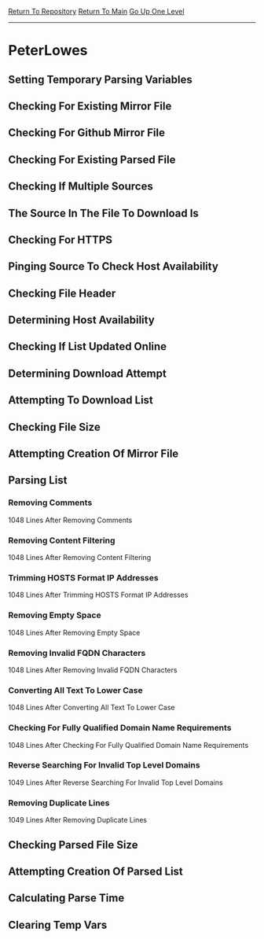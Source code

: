 [Return To Repository](https://github.com/deathbybandaid/piholeparser/)
[Return To Main](https://github.com/deathbybandaid/piholeparser/blob/master/RecentRunLogs/Mainlog.md)
[Go Up One Level](https://github.com/deathbybandaid/piholeparser/blob/master/RecentRunLogs/TopLevelScripts/30-Processing-External-Blacklists.md)
____________________________________
# PeterLowes
## Setting Temporary Parsing Variables
## Checking For Existing Mirror File
## Checking For Github Mirror File
## Checking For Existing Parsed File
## Checking If Multiple Sources
## The Source In The File To Download Is
## Checking For HTTPS
## Pinging Source To Check Host Availability
## Checking File Header
## Determining Host Availability
## Checking If List Updated Online
## Determining Download Attempt
## Attempting To Download List
## Checking File Size
## Attempting Creation Of Mirror File
## Parsing List
### Removing Comments
1048 Lines After Removing Comments
### Removing Content Filtering
1048 Lines After Removing Content Filtering
### Trimming HOSTS Format IP Addresses
1048 Lines After Trimming HOSTS Format IP Addresses
### Removing Empty Space
1048 Lines After Removing Empty Space
### Removing Invalid FQDN Characters
1048 Lines After Removing Invalid FQDN Characters
### Converting All Text To Lower Case
1048 Lines After Converting All Text To Lower Case
### Checking For Fully Qualified Domain Name Requirements
1048 Lines After Checking For Fully Qualified Domain Name Requirements
### Reverse Searching For Invalid Top Level Domains
1049 Lines After Reverse Searching For Invalid Top Level Domains
### Removing Duplicate Lines
1049 Lines After Removing Duplicate Lines
## Checking Parsed File Size
## Attempting Creation Of Parsed List
## Calculating Parse Time
## Clearing Temp Vars
